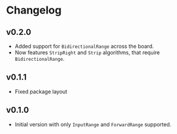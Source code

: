 # Changelog

## v0.2.0

* Added support for `BidirectionalRange` across the board.
* Now features `StripRight` and `Strip` algorithms, that require
  `BidirectionalRange`.

## v0.1.1

* Fixed package layout

## v0.1.0

* Initial version with only `InputRange` and `ForwardRange` supported.
